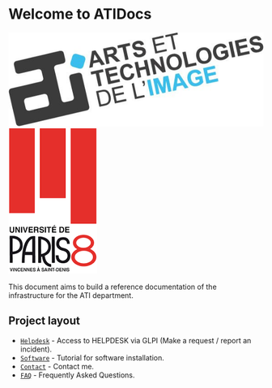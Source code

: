 # Welcome to ATIDocs

![Image title](img\logo\logo.jpg)
![Image logoP8](img\logo\logop81.png)

This document aims to build a reference documentation of the infrastructure for the ATI department.

## Project layout

* [`Helpdesk`](helpdesk.md) - Access to HELPDESK via GLPI (Make a request / report an incident).
* [`Software`](software.md) - Tutorial for software installation.
* [`Contact`](contact.md) - Contact me.
* [`FAQ`](faq.md) - Frequently Asked Questions.

